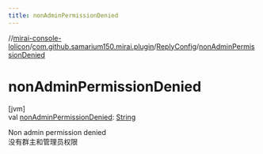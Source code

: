 ```yaml
---
title: nonAdminPermissionDenied
---
```

//[mirai-console-lolicon](../../../index.html)/[com.github.samarium150.mirai.plugin](../index.html)/[ReplyConfig](index.html)/[nonAdminPermissionDenied](non-admin-permission-denied.html)



# nonAdminPermissionDenied



[jvm]\
val [nonAdminPermissionDenied](non-admin-permission-denied.html): [String](https://kotlinlang.org/api/latest/jvm/stdlib/kotlin/-string/index.html)



Non admin permission denied <br> 没有群主和管理员权限




